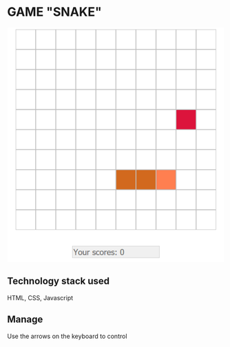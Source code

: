 # GAME "SNAKE"

![Snake](img/snake.png "snake")

## Technology stack used

HTML, CSS, Javascript

## Manage

Use the arrows on the keyboard to control